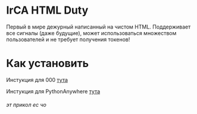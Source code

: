 # IrCA HTML Duty

Первый в мире дежурный написанный на чистом HTML.
Поддерживает все сигналы (даже будущие), может использоваться множеством пользователей и не требует получения токенов!

# Как установить

Инстукция для 000 [тута](https://github.com/NexSqaud/IrCA-HTML-Duty/tree/000)

Инстукция для PythonAnywhere [тута](https://github.com/NexSqaud/IrCA-HTML-Duty/tree/PythonAnywhere)

###### эт прикол ес чо
